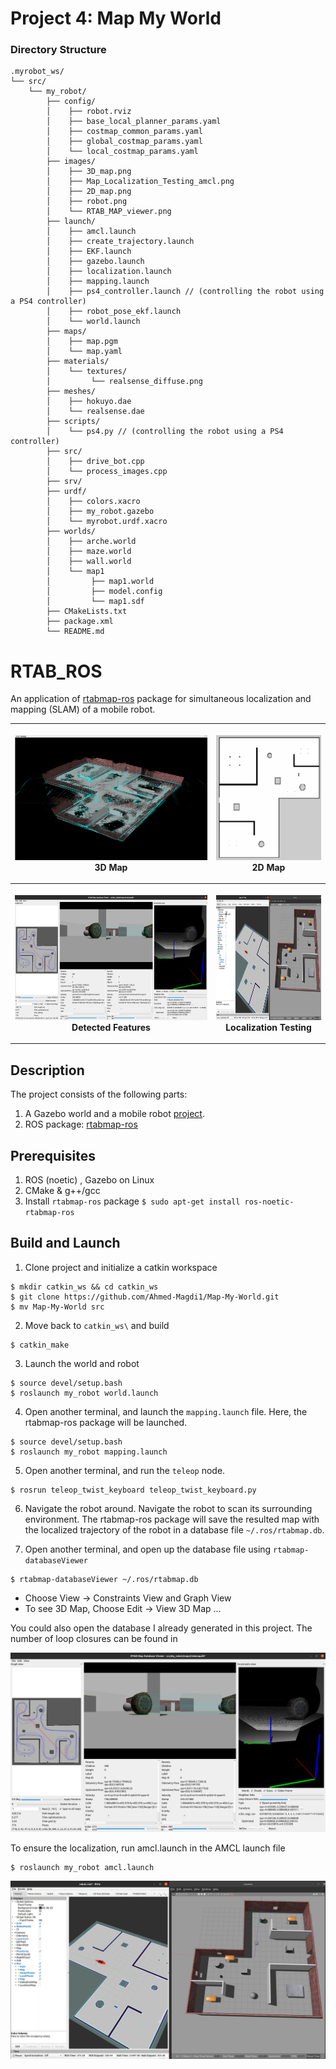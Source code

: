 # Project 4: Map My World
### Directory Structure

    .myrobot_ws/ 
    └── src/
        └── my_robot/
            ├── config/
            │    ├── robot.rviz
            │    ├── base_local_planner_params.yaml
            │    ├── costmap_common_params.yaml
            │    ├── global_costmap_params.yaml
            │    └── local_costmap_params.yaml
            ├── images/
            │    ├── 3D_map.png
            │    ├── Map_Localization_Testing_amcl.png
            │    ├── 2D_map.png
            │    ├── robot.png
            │    └── RTAB_MAP_viewer.png
            ├── launch/
            │    ├── amcl.launch
            │    ├── create_trajectory.launch
            │    ├── EKF.launch
            │    ├── gazebo.launch
            │    ├── localization.launch
            │    ├── mapping.launch
            │    ├── ps4_controller.launch // (controlling the robot using a PS4 controller)
            │    ├── robot_pose_ekf.launch
            │    └── world.launch
            ├── maps/
            │    ├── map.pgm
            │    └── map.yaml
            ├── materials/
            │    └── textures/
            │         └── realsense_diffuse.png
            ├── meshes/
            │    ├── hokuyo.dae
            │    └── realsense.dae
            ├── scripts/
            │    └── ps4.py // (controlling the robot using a PS4 controller)
            ├── src/
            │    ├── drive_bot.cpp
            │    └── process_images.cpp
            ├── srv/
            ├── urdf/
            │    ├── colors.xacro
            │    ├── my_robot.gazebo
            │    └── myrobot.urdf.xacro
            ├── worlds/
            │    ├── arche.world
            │    ├── maze.world
            │    ├── wall.world
            │    └── map1
            │         ├── map1.world
            │         ├── model.config
            │         └── map1.sdf
            ├── CMakeLists.txt
            ├── package.xml
            └── README.md


# RTAB_ROS
An application of [rtabmap-ros](http://wiki.ros.org/rtabmap_ros) package for 
simultaneous localization and mapping (SLAM) of a mobile robot. 

<table style="width:100%">
  <tr>
    <th><p>
           <img src="./src/my_robot/images/3D_map.png"
            alt="3D map" width="400" height="200"></a>
           <br>3D Map
        </p>
    </th>
    <th><p>
           <img src="./src/my_robot/images/2D_map.png"
            alt="2D map" width="200" height="200"></a>
           <br>2D Map
      </p>
    </th>
  </tr>
  <tr>
    <th><p>
           <img src="./src/my_robot/images/RTAB_MAP_viewer.png"
            alt="Detected Features" width="400" height="200"></a>
           <br>Detected Features
      </p>
    </th>
    <th><p>
           <img src="./src/my_robot/images/Map_Localization_Testing_amcl.png"
            alt="features" width="200" height="200"></a>
           <br>Localization Testing
      </p>
    </th>
  </tr>
</table>

## Description
The project consists of the following parts:
1. A Gazebo world and a mobile robot [project](https://github.com/Ahmed-Magdi1/Map-My-World.git).
2. ROS package: [rtabmap-ros](http://wiki.ros.org/rtabmap_ros)

## Prerequisites
1. ROS (noetic) , Gazebo on Linux
2. CMake & g++/gcc
3. Install `rtabmap-ros` package `$ sudo apt-get install ros-noetic-rtabmap-ros`

## Build and Launch

1. Clone project and initialize a catkin workspace
```
$ mkdir catkin_ws && cd catkin_ws
$ git clone https://github.com/Ahmed-Magdi1/Map-My-World.git
$ mv Map-My-World src
```

2. Move back to `catkin_ws\` and build
```
$ catkin_make
```

3. Launch the world and robot
```
$ source devel/setup.bash
$ roslaunch my_robot world.launch
```

4. Open another terminal, and launch the `mapping.launch` file. 
Here, the rtabmap-ros package will be launched.
```
$ source devel/setup.bash
$ roslaunch my_robot mapping.launch
```

5. Open another terminal, and run the `teleop` node.
```
$ rosrun teleop_twist_keyboard teleop_twist_keyboard.py
```

6. Navigate the robot around. Navigate 
the robot to scan its surrounding environment. The rtabmap-ros package will save
the resulted map with the localized trajectory of the robot in a database file 
`~/.ros/rtabmap.db`.

7. Open another terminal, and open up the database file using `rtabmap-databaseViewer`
```
$ rtabmap-databaseViewer ~/.ros/rtabmap.db
```

* Choose View -> Constraints View and Graph View
* To see 3D Map, Choose Edit -> View 3D Map ...
    
You could also open the database I already generated in this project. The number
of loop closures can be found in 

![RTAB VIEWER](./src/my_robot/images/RTAB_MAP_viewer.png)

To ensure the localization, run amcl.launch in the AMCL launch file 
```
$ roslaunch my_robot amcl.launch
```
![RTAB VIEWER](./src/my_robot/images/Map_Localization_Testing_amcl.png)



